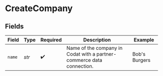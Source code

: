 # CreateCompany


## Fields

| Field                                                                 | Type                                                                  | Required                                                              | Description                                                           | Example                                                               |
| --------------------------------------------------------------------- | --------------------------------------------------------------------- | --------------------------------------------------------------------- | --------------------------------------------------------------------- | --------------------------------------------------------------------- |
| `name`                                                                | *str*                                                                 | :heavy_check_mark:                                                    | Name of the company in Codat with a partner-commerce data connection. | Bob's Burgers                                                         |